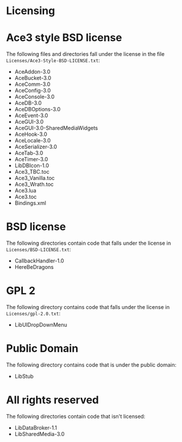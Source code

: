 # Licensing

# Ace3 style BSD license

The following files and directories fall under the license in the file `Licenses/Ace3-Style-BSD-LICENSE.txt`:

* AceAddon-3.0
* AceBucket-3.0
* AceComm-3.0
* AceConfig-3.0
* AceConsole-3.0
* AceDB-3.0
* AceDBOptions-3.0
* AceEvent-3.0
* AceGUI-3.0
* AceGUI-3.0-SharedMediaWidgets
* AceHook-3.0
* AceLocale-3.0
* AceSerializer-3.0
* AceTab-3.0
* AceTimer-3.0
* LibDBIcon-1.0
* Ace3_TBC.toc
* Ace3_Vanilla.toc
* Ace3_Wrath.toc
* Ace3.lua
* Ace3.toc
* Bindings.xml

# BSD license

The following directories contain code that falls under the license in `Licenses/BSD-LICENSE.txt`:

* CallbackHandler-1.0
* HereBeDragons

# GPL 2

The following directory contains code that falls under the license in `Licenses/gpl-2.0.txt`:

* LibUIDropDownMenu

# Public Domain

The following directory contains code that is under the public domain:

* LibStub

# All rights reserved

The following directories contain code that isn't licensed:

* LibDataBroker-1.1
* LibSharedMedia-3.0

